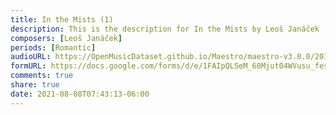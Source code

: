 ```yaml
---
title: In the Mists (1)
description: This is the description for In the Mists by Leoš Janáček
composers: [Leoš Janáček]
periods: [Romantic]
audioURL: https://OpenMusicDataset.github.io/Maestro/maestro-v3.0.0/2018/MIDI-Unprocessed_Recital9-11_MID--AUDIO_10_R1_2018_wav--1.midi
formURL: https://docs.google.com/forms/d/e/1FAIpQLSeM_60Mjut04WVusu_fesR8OG1tD58aTbbVQoUlKKxpOI6xWA/viewform
comments: true
share: true
date: 2021-08-08T07:43:13-06:00
---
```

